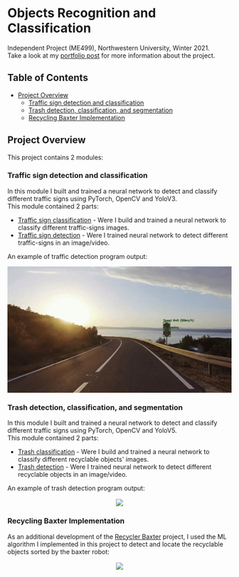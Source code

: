 # Objects Recognition and Classification

Independent Project (ME499), Northwestern University, Winter 2021.<br>
Take a look at my [portfolio post](https://yaelbenshalom.github.io/ML_object_detection/index.html) for more information about the project.


## Table of Contents

- [Project Overview](#project-overview)
  - [Traffic sign detection and classification](#traffic-sign-detection-and-classification)
  - [Trash detection, classification, and segmentation](#trash-detection-classification-and-segmentation)
  - [Recycling Baxter Implementation](#recycling-baxter-implementation)

## Project Overview

This project contains 2 modules:

### Traffic sign detection and classification

In this module I built and trained a neural network to detect and classify different traffic signs using PyTorch, OpenCV and YoloV3.<br>
This module contained 2 parts:
- [Traffic sign classification](https://github.com/YaelBenShalom/Objects-Recognition-and-Classification/tree/master/traffic_signs_detection/traffic_signs_classification) - Were I build and trained a neural network to classify different traffic-signs images.
- [Traffic sign detection](https://github.com/YaelBenShalom/Objects-Recognition-and-Classification/tree/master/traffic_signs_detection/traffic_signs_recognition) - Were I trained neural network to detect different traffic-signs in an image/video.

An example of traffic detection program output:<br>
<p align="center">
  <img align="center" src="https://github.com/YaelBenShalom/Objects-Recognition-and-Classification/blob/master/traffic_signs_detection/traffic_signs_recognition/images/traffic-sign.gif">
</p>


### Trash detection, classification, and segmentation

In this module I built and trained a neural network to detect and classify different traffic signs using PyTorch, OpenCV and YoloV5.<br>
This module contained 2 parts:
- [Trash classification](https://github.com/YaelBenShalom/Objects-Recognition-and-Classification/tree/master/traffic_signs_detection/traffic_signs_classification) - Were I build and trained a neural network to classify different recyclable objects' images.
- [Trash detection](https://github.com/YaelBenShalom/Objects-Recognition-and-Classification/tree/master/traffic_signs_detection/traffic_signs_recognition) - Were I trained neural network to detect different recyclable objects in an image/video.

An example of trash detection program output:<br>
<p align="center">
  <img align="center" src="https://github.com/YaelBenShalom/Objects-Recognition-and-Classification/blob/master/trash_detection/trash_recognition/images/real-time%20detection2.gif">
</p>

### Recycling Baxter Implementation
As an additional development of the [Recycler Baxter](https://github.com/YaelBenShalom/Recycler-Baxter) project, I used the ML algorithm I implemented in this project to detect and locate the recyclable objects sorted by the baxter robot:
<p align="center">
  <img align="center" src="https://github.com/YaelBenShalom/Objects-Recognition-and-Classification/blob/master/trash_detection/trash_recognition/images/detecting_baxter.gif">
</p>
